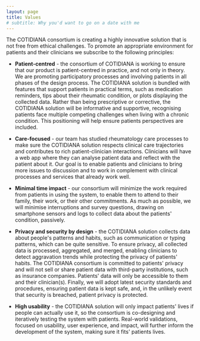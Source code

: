 ```yaml
---
layout: page
title: Values
# subtitle: Why you'd want to go on a date with me
---
```


The COTIDIANA consortium is creating a highly innovative solution that is not free from ethical challenges. To promote an appropriate environment for patients and their clinicians we subscribe to the following principles:

* **Patient-centred** - the consortium of COTIDIANA is working to ensure that our product is patient-centred in practice, and not only in theory. We are promoting participatory processes and involving patients in all phases of the design process. The COTIDIANA solution is bundled with features that support patients in practical terms, such as medication reminders, tips about their rheumatic condition, or plots displaying the collected data. Rather than being prescriptive or corrective, the COTIDIANA solution will be informative and supportive, recognising patients face multiple competing challenges when living with a chronic condition. This positioning will help ensure patients perspectives are included.<br>

* **Care-focused** - our team has studied rheumatology care processes to make sure the COTIDIANA solution respects clinical care trajectories and contributes to rich patient-clinician interactions. Clinicians will have a web app where they can analyse patient data and reflect with the patient about it. Our goal is to enable patients and clinicians to bring more issues to discussion and to work in complement with clinical processes and services that already work well.<br>

* **Minimal time impact** - our consortium will minimize the work required from patients in using the system, to enable them to attend to their family, their work, or their other commitments. As much as possible, we will minimise interruptions and survey questions, drawing on smartphone sensors and logs to collect data about the patients' condition, passively.<br>

* **Privacy and security by design** - the COTIDIANA solution collects data about people's patterns and habits, such as communication or typing patterns, which can be quite sensitive. To ensure privacy, all collected data is processed, aggregated, and merged, enabling clinicians to detect aggravation trends while protecting the privacy of patients' habits. The COTIDIANA consortium is committed to patients' privacy and will not sell or share patient data with third-party institutions, such as insurance companies. Patients' data will only be accessible to them and their clinician(s). Finally, we will adopt latest security standards and procedures, ensuring patient data is kept safe, and, in the unlikely event that security is breached, patient privacy is protected.<br/>

* **High usability** - the COTIDIANA solution will only impact patients' lives if people can actually use it, so the consortium is co-designing and iteratively testing the system with patients. Real-world validations, focused on usability, user experience, and impact, will further inform the development of the system, making sure it fits' patients lives.<br>





